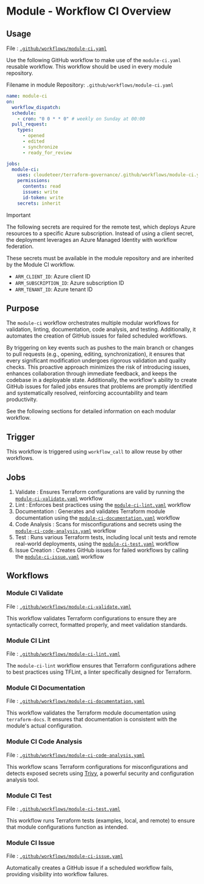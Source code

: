 # Module - Workflow CI Overview

## Usage

File : [`.github/workflows/module-ci.yaml`](https://github.com/cloudeteer/terraform-governance/blob/main/.github/workflows/module-ci.yaml)

Use the following GitHub workflow to make use of the `module-ci.yaml` reusable workflow. This workflow should be used in every module repository.

Filename in module Repository: `.github/workflows/module-ci.yaml`

```yaml
name: module-ci
on:
  workflow_dispatch:
  schedule:
    - cron: "0 0 * * 0" # weekly on Sunday at 00:00
  pull_request:
    types:
      - opened
      - edited
      - synchronize
      - ready_for_review

jobs:
  module-ci:
    uses: cloudeteer/terraform-governance/.github/workflows/module-ci.yaml@main
    permissions:
      contents: read
      issues: write
      id-token: write
    secrets: inherit
```

> [!IMPORTANT]
> The following secrets are required for the remote test, which deploys Azure resources to a specific Azure subscription. Instead of using a client secret, the deployment leverages an Azure Managed Identity with workflow federation.
>
> These secrets must be available in the module repository and are inherited by the Module CI workflow.
>
> - `ARM_CLIENT_ID`: Azure client ID
> - `ARM_SUBSCRIPTION_ID`: Azure subscription ID
> - `ARM_TENANT_ID`: Azure tenant ID

## Purpose

The `module-ci` workflow orchestrates multiple modular workflows for validation, linting, documentation, code analysis, and testing. Additionally, it automates the creation of GitHub issues for failed scheduled workflows.

By triggering on key events such as pushes to the main branch or changes to pull requests (e.g., opening, editing, synchronization), it ensures that every significant modification undergoes rigorous validation and quality checks. This proactive approach minimizes the risk of introducing issues, enhances collaboration through immediate feedback, and keeps the codebase in a deployable state. Additionally, the workflow's ability to create GitHub issues for failed jobs ensures that problems are promptly identified and systematically resolved, reinforcing accountability and team productivity.

See the following sections for detailed information on each modular workflow.

## Trigger

This workflow is triggered using `workflow_call` to allow reuse by other workflows.

## Jobs

1. Validate : Ensures Terraform configurations are valid by running the [`module-ci-validate.yaml`](https://github.com/cloudeteer/terraform-governance/blob/main/.github/workflows/module-ci-validate.yaml) workflow
2. Lint : Enforces best practices using the [`module-ci-lint.yaml`](https://github.com/cloudeteer/terraform-governance/blob/main/.github/workflows/module-ci-lint.yaml) workflow
3. Documentation : Generates and validates Terraform module documentation using the [`module-ci-documentation.yaml`](https://github.com/cloudeteer/terraform-governance/blob/main/.github/workflows/module-ci-documentation.yaml) workflow
4. Code Analysis : Scans for misconfigurations and secrets using the [`module-ci-code-analysis.yaml`](https://github.com/cloudeteer/terraform-governance/blob/main/.github/workflows/module-ci-code-analysis.yaml) workflow
5. Test : Runs various Terraform tests, including local unit tests and remote real-world deployments, using the [`module-ci-test.yaml`](https://github.com/cloudeteer/terraform-governance/blob/main/.github/workflows/module-ci-test.yaml) workflow
6. Issue Creation : Creates GitHub issues for failed workflows by calling the [`module-ci-issue.yaml`](https://github.com/cloudeteer/terraform-governance/blob/main/.github/workflows/module-ci-issue.yaml) workflow

## Workflows

### Module CI Validate

File : [`.github/workflows/module-ci-validate.yaml`](https://github.com/cloudeteer/terraform-governance/blob/main/.github/workflows/module-ci-validate.yaml)

This workflow validates Terraform configurations to ensure they are syntactically correct, formatted properly, and meet validation standards.

### Module CI Lint

File : [`.github/workflows/module-ci-lint.yaml`](https://github.com/cloudeteer/terraform-governance/blob/main/.github/workflows/module-ci-lint.yaml)

The `module-ci-lint` workflow ensures that Terraform configurations adhere to best practices using TFLint, a linter specifically designed for Terraform.

### Module CI Documentation

File : [`.github/workflows/module-ci-documentation.yaml`](https://github.com/cloudeteer/terraform-governance/blob/main/.github/workflows/module-ci-documentation.yaml)

This workflow validates the Terraform module documentation using `terraform-docs`. It ensures that documentation is consistent with the module's actual configuration.

### Module CI Code Analysis

File : [`.github/workflows/module-ci-code-analysis.yaml`](https://github.com/cloudeteer/terraform-governance/blob/main/.github/workflows/module-ci-code-analysis.yaml)

This workflow scans Terraform configurations for misconfigurations and detects exposed secrets using [Trivy](https://trivy.dev), a powerful security and configuration analysis tool.

### Module CI Test

File : [`.github/workflows/module-ci-test.yaml`](https://github.com/cloudeteer/terraform-governance/blob/main/.github/workflows/module-ci-test.yaml)

This workflow runs Terraform tests (examples, local, and remote) to ensure that module configurations function as intended.

### Module CI Issue

File : [`.github/workflows/module-ci-issue.yaml`](https://github.com/cloudeteer/terraform-governance/blob/main/.github/workflows/module-ci-issue.yaml)

Automatically creates a GitHub issue if a scheduled workflow fails, providing visibility into workflow failures.
